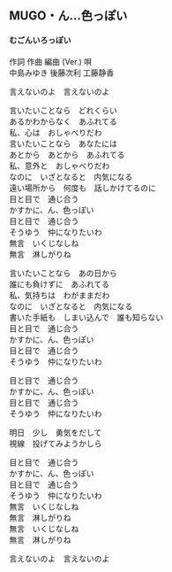
## MUGO・ん…色っぽい
#### むごんいろっぽい

作詞  作曲  編曲 (Ver.)   唄  
中島みゆき   後藤次利        工藤静香  
  
言えないのよ　言えないのよ  
  
言いたいことなら　どれくらい  
あるかわからなく　あふれてる  
私、心は　おしゃべりだわ  
言いたいことなら　あなたには  
あとから　あとから　あふれてる  
私、意外と　おしゃべりだわ  
なのに　いざとなると　内気になる  
遠い場所から　何度も　話しかけてるのに  
目と目で　通じ合う  
かすかに、ん、色っぽい  
目と目で　通じ合う  
そうゆう　仲になりたいわ  
無言　いくじなしね  
無言　淋しがりね  
  
  
言いたいことなら　あの日から  
誰にも負けずに　あふれてる  
私、気持ちは　わがままだわ  
なのに　いざとなると　内気になる  
書いた手紙も　しまい込んで　誰も知らない  
目と目で　通じ合う  
かすかに、ん、色っぽい  
目と目で　通じ合う  
そうゆう　仲になりたいわ  
  
目と目で　通じ合う  
かすかに、ん、色っぽい  
目と目で　通じ合う  
そうゆう　仲になりたいわ  
  
明日　少し　勇気をだして  
視線　投げてみようかしら  
  
目と目で　通じ合う  
かすかに、ん、色っぽい  
目と目で　通じ合う  
そうゆう　仲になりたいわ  
無言　いくじなしね  
無言　淋しがりね  
無言　いくじなしね  
無言　淋しがりね  
  
言えないのよ　言えないのよ  